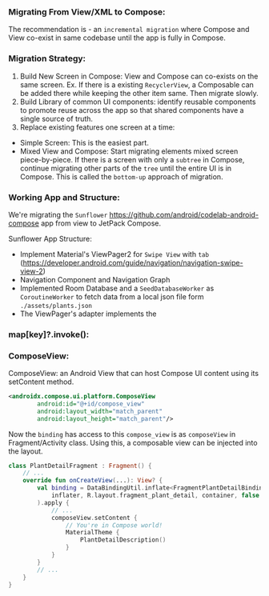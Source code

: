 ### Migrating From View/XML to Compose:
The recommendation is - an `incremental migration` where Compose and View co-exist in same codebase until the app is fully in Compose.

### Migration Strategy:
1. Build New Screen in Compose: 
View and Compose can co-exists on the same screen. Ex. If there is a existing `RecyclerView`, a Composable can be added there while keeping the other item same. Then migrate slowly.
2. Build Library of common UI components:
identify reusable components to promote reuse across the app so that shared components have a single source of truth. 
3. Replace existing features one screen at a time:
- Simple Screen: This is the easiest part.
- Mixed View and Compose: Start migrating elements mixed screen piece-by-piece. If there is a screen with only a `subtree` in Compose, continue migrating other parts of the `tree` until the entire UI is in Compose. This is called the `bottom-up` approach of migration.

### Working App and Structure:
We're migrating the `Sunflower` https://github.com/android/codelab-android-compose app from view to JetPack Compose.

Sunflower App Structure:
- Implement Material's ViewPager2 for `Swipe View` with `tab` (https://developer.android.com/guide/navigation/navigation-swipe-view-2)
- Navigation Component and Navigation Graph
- Implemented Room Database and a `SeedDatabaseWorker` as `CoroutineWorker` to fetch data from a local json file form `./assets/plants.json`
- The ViewPager's adapter implements the 
### map[key]?.invoke():

### ComposeView:
ComposeView: an Android View that can host Compose UI content using its setContent method.
```xml
<androidx.compose.ui.platform.ComposeView
        android:id="@+id/compose_view"
        android:layout_width="match_parent"
        android:layout_height="match_parent"/>
```

Now the `binding` has access to this `compose_view` is as `composeView` in Fragment/Activity class. Using this, a composable view can be injected into the layout.
```kotlin
class PlantDetailFragment : Fragment() {
    // ...
    override fun onCreateView(...): View? {
        val binding = DataBindingUtil.inflate<FragmentPlantDetailBinding>(
            inflater, R.layout.fragment_plant_detail, container, false
        ).apply {
            // ...
            composeView.setContent {
                // You're in Compose world!
                MaterialTheme {
                    PlantDetailDescription()
                }
            }
        }
        // ...
    }
}
```
